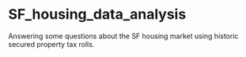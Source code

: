 # SF_housing_data_analysis
Answering some questions about the SF housing market using historic secured property tax rolls.
